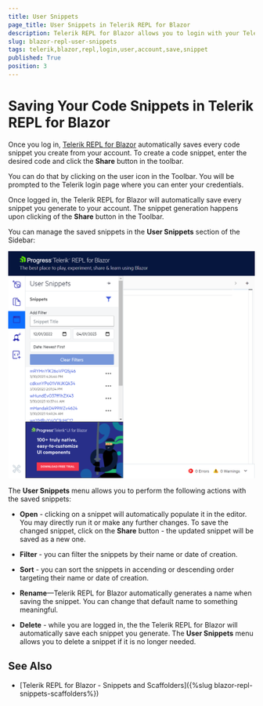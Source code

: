 ```yaml
---
title: User Snippets
page_title: User Snippets in Telerik REPL for Blazor
description: Telerik REPL for Blazor allows you to login with your Telerik account and save all snippets you run.
slug: blazor-repl-user-snippets
tags: telerik,blazor,repl,login,user,account,save,snippet
published: True
position: 3
---
```



# Saving Your Code Snippets in Telerik REPL for Blazor

Once you log in, [Telerik REPL for Blazor](https://www.telerik.com/blazor-ui/repl) automatically saves every code snippet you create from your account. To create a code snippet, enter the desired code and click the **Share** button in the toolbar.

You can do that by clicking on the user icon in the Toolbar. You will be prompted to the Telerik login page where you can enter your credentials.

Once logged in, the Telerik REPL for Blazor will automatically save every snippet you generate to your account. The snippet generation happens upon clicking of the **Share** button in the Toolbar.

You can manage the saved snippets in the **User Snippets** section of the Sidebar:

![User Snippets menu in Telerik REPL for Blazor](../images/repl-user-snippets.png)

The **User Snippets** menu allows you to perform the following actions with the saved snippets:

* **Open** - clicking on a snippet will automatically populate it in the editor. You may directly run it or make any further changes. To save the changed snippet, click on the **Share** button - the updated snippet will be saved as a new one.

* **Filter** - you can filter the snippets by their name or date of creation.

* **Sort** - you can sort the snippets in accending or descending order targeting their name or date of creation.

* **Rename**—Telerik REPL for Blazor automatically generates a name when saving the snippet. You can change that default name to something meaningful.

* **Delete** - while you are logged in, the the Telerik REPL for Blazor will automatically save each snippet you generate. The **User Snippets** menu allows you to delete a snippet if it is no longer needed.


## See Also

* [Telerik REPL for Blazor - Snippets and Scaffolders]({%slug blazor-repl-snippets-scaffolders%})